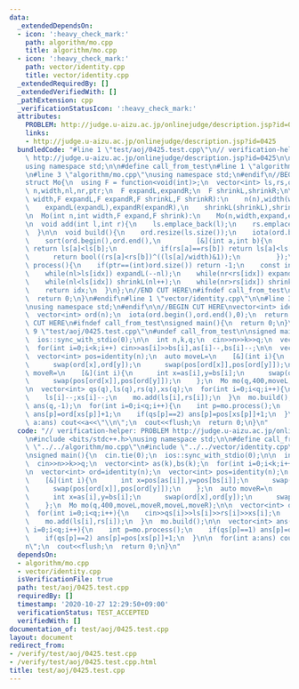 ```yaml
---
data:
  _extendedDependsOn:
  - icon: ':heavy_check_mark:'
    path: algorithm/mo.cpp
    title: algorithm/mo.cpp
  - icon: ':heavy_check_mark:'
    path: vector/identity.cpp
    title: vector/identity.cpp
  _extendedRequiredBy: []
  _extendedVerifiedWith: []
  _pathExtension: cpp
  _verificationStatusIcon: ':heavy_check_mark:'
  attributes:
    PROBLEM: http://judge.u-aizu.ac.jp/onlinejudge/description.jsp?id=0425
    links:
    - http://judge.u-aizu.ac.jp/onlinejudge/description.jsp?id=0425
  bundledCode: "#line 1 \"test/aoj/0425.test.cpp\"\n// verification-helper: PROBLEM\
    \ http://judge.u-aizu.ac.jp/onlinejudge/description.jsp?id=0425\n\n#include <bits/stdc++.h>\n\
    using namespace std;\n\n#define call_from_test\n#line 1 \"algorithm/mo.cpp\"\n\
    \n#line 3 \"algorithm/mo.cpp\"\nusing namespace std;\n#endif\n//BEGIN CUT HERE\n\
    struct Mo{\n  using F = function<void(int)>;\n  vector<int> ls,rs,ord;\n  int\
    \ n,width,nl,nr,ptr;\n  F expandL,expandR;\n  F shrinkL,shrinkR;\n\n  Mo(int n,int\
    \ width,F expandL,F expandR,F shrinkL,F shrinkR):\n    n(n),width(width),nl(0),nr(0),ptr(0),\n\
    \    expandL(expandL),expandR(expandR),\n    shrinkL(shrinkL),shrinkR(shrinkR){}\n\
    \n  Mo(int n,int width,F expand,F shrink):\n    Mo(n,width,expand,expand,shrink,shrink){}\n\
    \n  void add(int l,int r){\n    ls.emplace_back(l);\n    rs.emplace_back(r);\n\
    \  }\n\n  void build(){\n    ord.resize(ls.size());\n    iota(ord.begin(),ord.end(),0);\n\
    \    sort(ord.begin(),ord.end(),\n         [&](int a,int b){\n           if(ls[a]/width!=ls[b]/width)\
    \ return ls[a]<ls[b];\n           if(rs[a]==rs[b]) return ls[a]<ls[b];\n     \
    \      return bool((rs[a]<rs[b])^((ls[a]/width)&1));\n         });\n  }\n\n  int\
    \ process(){\n    if(ptr==(int)ord.size()) return -1;\n    const int idx=ord[ptr++];\n\
    \    while(nl>ls[idx]) expandL(--nl);\n    while(nr<rs[idx]) expandR(nr++);\n\
    \    while(nl<ls[idx]) shrinkL(nl++);\n    while(nr>rs[idx]) shrinkR(--nr);\n\
    \    return idx;\n  }\n};\n//END CUT HERE\n#ifndef call_from_test\nsigned main(){\n\
    \  return 0;\n}\n#endif\n#line 1 \"vector/identity.cpp\"\n\n#line 3 \"vector/identity.cpp\"\
    \nusing namespace std;\n#endif\n\n//BEGIN CUT HERE\nvector<int> identity(int n){\n\
    \  vector<int> ord(n);\n  iota(ord.begin(),ord.end(),0);\n  return ord;\n}\n//END\
    \ CUT HERE\n#ifndef call_from_test\nsigned main(){\n  return 0;\n}\n#endif\n#line\
    \ 9 \"test/aoj/0425.test.cpp\"\n#undef call_from_test\n\nsigned main(){\n  cin.tie(0);\n\
    \  ios::sync_with_stdio(0);\n\n  int n,k,q;\n  cin>>n>>k>>q;\n  vector<int> as(k),bs(k);\n\
    \  for(int i=0;i<k;i++) cin>>as[i]>>bs[i],as[i]--,bs[i]--;\n\n  vector<int> ord=identity(n);\n\
    \  vector<int> pos=identity(n);\n  auto moveL=\n    [&](int i){\n      int x=pos[as[i]],y=pos[bs[i]];\n\
    \      swap(ord[x],ord[y]);\n      swap(pos[ord[x]],pos[ord[y]]);\n    };\n  auto\
    \ moveR=\n    [&](int i){\n      int x=as[i],y=bs[i];\n      swap(ord[x],ord[y]);\n\
    \      swap(pos[ord[x]],pos[ord[y]]);\n    };\n  Mo mo(q,400,moveL,moveR,moveL,moveR);\n\
    \n  vector<int> qs(q),ls(q),rs(q),xs(q);\n  for(int i=0;i<q;i++){\n    cin>>qs[i]>>ls[i]>>rs[i]>>xs[i];\n\
    \    ls[i]--;xs[i]--;\n    mo.add(ls[i],rs[i]);\n  }\n  mo.build();\n\n  vector<int>\
    \ ans(q,-1);\n  for(int i=0;i<q;i++){\n    int p=mo.process();\n    if(qs[p]==1)\
    \ ans[p]=ord[xs[p]]+1;\n    if(qs[p]==2) ans[p]=pos[xs[p]]+1;\n  }\n\n  for(int\
    \ a:ans) cout<<a<<\"\\n\";\n  cout<<flush;\n  return 0;\n}\n"
  code: "// verification-helper: PROBLEM http://judge.u-aizu.ac.jp/onlinejudge/description.jsp?id=0425\n\
    \n#include <bits/stdc++.h>\nusing namespace std;\n\n#define call_from_test\n#include\
    \ \"../../algorithm/mo.cpp\"\n#include \"../../vector/identity.cpp\"\n#undef call_from_test\n\
    \nsigned main(){\n  cin.tie(0);\n  ios::sync_with_stdio(0);\n\n  int n,k,q;\n\
    \  cin>>n>>k>>q;\n  vector<int> as(k),bs(k);\n  for(int i=0;i<k;i++) cin>>as[i]>>bs[i],as[i]--,bs[i]--;\n\
    \n  vector<int> ord=identity(n);\n  vector<int> pos=identity(n);\n  auto moveL=\n\
    \    [&](int i){\n      int x=pos[as[i]],y=pos[bs[i]];\n      swap(ord[x],ord[y]);\n\
    \      swap(pos[ord[x]],pos[ord[y]]);\n    };\n  auto moveR=\n    [&](int i){\n\
    \      int x=as[i],y=bs[i];\n      swap(ord[x],ord[y]);\n      swap(pos[ord[x]],pos[ord[y]]);\n\
    \    };\n  Mo mo(q,400,moveL,moveR,moveL,moveR);\n\n  vector<int> qs(q),ls(q),rs(q),xs(q);\n\
    \  for(int i=0;i<q;i++){\n    cin>>qs[i]>>ls[i]>>rs[i]>>xs[i];\n    ls[i]--;xs[i]--;\n\
    \    mo.add(ls[i],rs[i]);\n  }\n  mo.build();\n\n  vector<int> ans(q,-1);\n  for(int\
    \ i=0;i<q;i++){\n    int p=mo.process();\n    if(qs[p]==1) ans[p]=ord[xs[p]]+1;\n\
    \    if(qs[p]==2) ans[p]=pos[xs[p]]+1;\n  }\n\n  for(int a:ans) cout<<a<<\"\\\
    n\";\n  cout<<flush;\n  return 0;\n}\n"
  dependsOn:
  - algorithm/mo.cpp
  - vector/identity.cpp
  isVerificationFile: true
  path: test/aoj/0425.test.cpp
  requiredBy: []
  timestamp: '2020-10-27 12:29:50+09:00'
  verificationStatus: TEST_ACCEPTED
  verifiedWith: []
documentation_of: test/aoj/0425.test.cpp
layout: document
redirect_from:
- /verify/test/aoj/0425.test.cpp
- /verify/test/aoj/0425.test.cpp.html
title: test/aoj/0425.test.cpp
---
```

